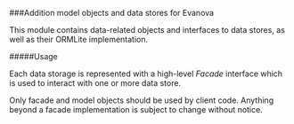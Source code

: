 ###Addition model objects and data stores for Evanova

This module contains data-related objects and interfaces to data stores, as well as their ORMLite implementation.

#####Usage

Each data storage is represented with a high-level *Facade* interface which is used to interact with one or more data store.

Only facade and model objects should be used by client code. Anything beyond a facade implementation is subject to change without notice.
